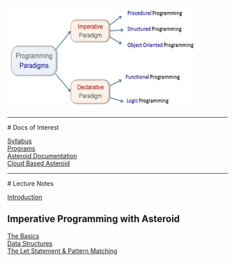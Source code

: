 ![paradigms](paradigms.jpg)

<hr>
# Docs of Interest

[Syllabus](docs/syllabus.pdf)<br>
[Programs](https://github.com/lutzhamel/CSC493/tree/main/programs)<br>
[Asteroid Documentation](https://asteroid-lang.readthedocs.io/en/latest)<br>
[Cloud Based Asteroid](https://replit.com/@LutzHamel1/asteroid-csc493#README.md)<br>

<hr>
# Lecture Notes

[Introduction](notes/csc493-ln001.pdf)<br>

## Imperative Programming with Asteroid

[The Basics](notes/csc493-ln002.pdf)<br>
[Data Structures](notes/csc493-ln003.pdf)<br>
[The Let Statement & Pattern Matching](notes/csc493-ln004.pdf)<br>
